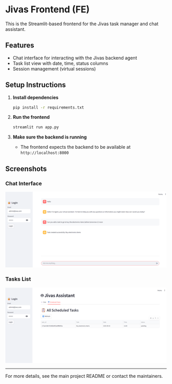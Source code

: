 # Jivas Frontend (FE)

This is the Streamlit-based frontend for the Jivas task manager and chat assistant.

## Features
- Chat interface for interacting with the Jivas backend agent
- Task list view with date, time, status columns
- Session management (virtual sessions)

## Setup Instructions

1. **Install dependencies**
	```bash
	pip install -r requirements.txt
	```

2. **Run the frontend**
	```bash
	streamlit run app.py
	```

3. **Make sure the backend is running**
	- The frontend expects the backend to be available at `http://localhost:8000`

## Screenshots

### Chat Interface
![Chat Interface](../assets/chat_interface.png)

### Tasks List
![Tasks List](../assets/tasks_list.png)

---
For more details, see the main project README or contact the maintainers.

